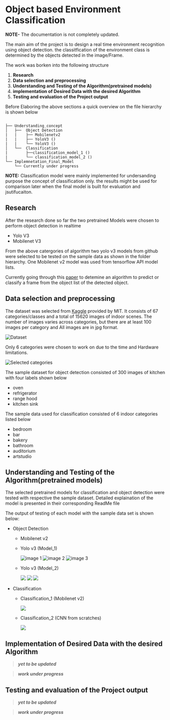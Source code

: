 # Object based Environment Classification
**NOTE-** The documentation is not completely updated.

The main aim of the project is to design a real time environment recognition using object detection. the classitfication of the environment class is determined by the objects detected in the image/Frame.

The work was borken into the following structure

1. **Research**
2. **Data selection and preprocessing**
3. **Understanding and Testing of the Algorithm(pretrained models)**
4. **implementation of Desired Data with the desired Algorithm**
5. **Testing and evaluation of the Project output**

Before Elaboring the above sections a quick overview on the file hierarchy is shown below
         
 ```
 
├── Understanding_concept
│   ├──  Object Detection
|   |    ├── Mobilenetv2
|   |    ├── YoloV3 ()
|   |    └── YoloV3 ()
│   └──  Classification
|        ├──classification_model_1 ()
|        └── classification_model_2 ()       
└── Implemnetation_Final_Model
     └── Currently under progress

```        


**NOTE:** Classification model were mainly implemented for undersanding purpose the concept of classification only. the results might be used for comparison later when the final model is built for evaluation and jsutifucaiton.

## Research
After the research done so far the two pretrained Models were chosen to perform object detection in realtime
- Yolo V3
- Mobilenet V3

From the above catergories of algorithm two yolo v3 models from github were selected to be tested on the sample data as shown in the folder hierarchy. One Mobilenet v2 model was used from tensorflow API model lists.

Currently going through this [paper](http://vision.stanford.edu/pdf/Fei-Fei_Li_ICVSS09_bookchapter.pdf) to detemine an algorithm to predict or classify a frame from the object list of the detected object.


## Data selection and preprocessing
The dataset was selected from [Kaggle](https://www.kaggle.com/itsahmad/indoor-scenes-cvpr-2019?) provided by MIT. It consists of  67 categories/classes and a total of 15620 images of indoor scenes. The number of images varies across categories, but there are at least 100 images per category and All images are in jpg format.

![Dataset](https://raw.githubusercontent.com/osman-95/Project_Prog/master/ReadMe_img/Capture1.PNG)

Only 6 categories were chosen to work on due to the time and Hardware limitations. 

![Selected categories](https://raw.githubusercontent.com/osman-95/Project_Prog/master/ReadMe_img/Capture2.PNG)


The sample dataset for object detection consisted of 300 images of kitchen with four labels shown below
- oven
- refrigerator
- range hood
- kitchen sink

The sample data used for classification consisted of 6 indoor categories listed below
- bedroom
- bar
- bakery
- bathroom
- auditorium
- artstudio

## Understanding and Testing of the Algorithm(pretrained models)

The selected pretrained models for classification and object detection were tested with respective the sample dataset.
Detailed explaination of the model is presented in their corresponding ReadMe file

The output of testing of each model with the sample data set is shown below:

- Object Detection
  - Mobilenet v2
  - Yolo v3 (Model_1)
  
    ![image 1](https://raw.githubusercontent.com/osman-95/Project_Prog/master/Project_tasks/pract_yolo_3/output/p1010843.jpg)
    ![image 2](https://raw.githubusercontent.com/osman-95/Project_Prog/master/Project_tasks/pract_yolo_3/output/rimg0408.jpg)
    ![image 3](https://raw.githubusercontent.com/osman-95/Project_Prog/master/Project_tasks/pract_yolo_3/output/p1000395.jpg)

    
  - Yolo v3 (Model_2)
  
    ![](https://raw.githubusercontent.com/osman-95/Project_Prog/master/Project_tasks/Yolo_3/TrainYourOwnYOLO_AM/Data/Source_Images/Test_Image_Detection_Results/VA-02-04-7657-02_l_catface.jpg)
    ![](https://raw.githubusercontent.com/osman-95/Project_Prog/master/Project_tasks/Yolo_3/TrainYourOwnYOLO_AM/Data/Source_Images/Test_Image_Detection_Results/N364080_catface.jpg)
    ![](https://raw.githubusercontent.com/osman-95/Project_Prog/master/Project_tasks/Yolo_3/TrainYourOwnYOLO_AM/Data/Source_Images/Test_Image_Detection_Results/N364071_catface.jpg)
    
- Classification
  - Classification_1 (Mobilenet v2)
  
    ![](https://raw.githubusercontent.com/osman-95/Project_Prog/master/ReadMe_img/Capture3.PNG)
    
  - Classification_2 (CNN from scratches)
  
    ![](https://raw.githubusercontent.com/osman-95/Project_Prog/master/ReadMe_img/Capture4.PNG)

## Implementation of Desired Data with the desired Algorithm

> **_yet to be updated_**

> **_work under progress_**

## Testing and evaluation of the Project output

> **_yet to be updated_**

> **_work under progress_**
